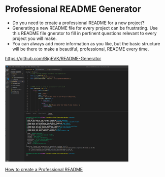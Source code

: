 # Professional README Generator 
- Do you need to create a professional README for a new project?
- Generating a new README file for every project can be frustrating. Use this README file gnerator to fill in pertinent questions relevant to every project you will make.
- You can always add more information as you like, but the basic structure will be there to make a beautiful, professional, README every time.

https://github.com/BigEVK/README-Generator

<!-- <img src="\Develop\assets\READMEGenerator.mp4"> -->

<img src="./Develop/assets/readmeGeneratorScreenShot.png" width="400" >



[How to create a Professional README](https://coding-boot-camp.github.io/full-stack/github/professional-readme-guide)
